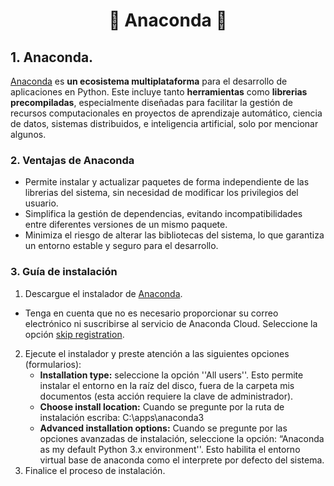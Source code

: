 <h1 align="center">
🔸 Anaconda 🔸
</h1>

## 1. Anaconda.

[Anaconda](https://www.anaconda.com/) es **un ecosistema multiplataforma** para el desarrollo de aplicaciones en Python. Este incluye tanto **herramientas** como **librerias precompiladas**, especialmente diseñadas para facilitar la gestión de recursos computacionales en proyectos de aprendizaje automático, ciencia de datos, sistemas distribuidos, e inteligencia artificial, solo por mencionar algunos.

### 2. Ventajas de Anaconda

* Permite instalar y actualizar paquetes de forma independiente de las librerias del sistema, sin necesidad de modificar los privilegios del usuario.
* Simplifica la gestión de dependencias, evitando incompatibilidades entre diferentes versiones de un mismo paquete.  
* Minimiza el riesgo de alterar las bibliotecas del sistema, lo que garantiza un entorno estable y seguro para el desarrollo.

### 3. Guía de instalación

1. Descargue el instalador de [Anaconda](https://www.anaconda.com/download).
- Tenga en cuenta que no es necesario proporcionar su correo electrónico ni suscribirse al servicio de Anaconda Cloud.  Seleccione la opción [skip registration](https://www.anaconda.com/download/success).
2. Ejecute el instalador y preste atención a las siguientes opciones (formularios):
   - **Installation type:** seleccione la opción ''All users''. Esto permite instalar el entorno en la raíz del disco, fuera de la carpeta mis documentos (esta acción requiere la clave de administrador).
   - **Choose install location:** Cuando se pregunte por la ruta de instalación escriba: C:\apps\anaconda3
   - **Advanced installation options:** Cuando se pregunte por las opciones avanzadas de instalación, seleccione la opción: “Anaconda as my default Python 3.x environment''. Esto habilita el entorno virtual base de anaconda como el interprete por defecto del sistema.
3. Finalice el proceso de instalación.

